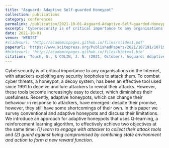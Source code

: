 ```yaml
---
title: "Asguard: Adaptive Self-guarded Honeypot"
collection: publications
category: conferences
permalink: /publication/2021-10-01-Asguard-Adaptive-Self-guarded-Honeypot
excerpt: 'Cybersecurity is of critical importance to any organisations on the Internet, with attackers exploiting any security loopholes to attack them.'
date: 2021-10-01
venue: 'WEBIST'
#slidesurl: 'http://academicpages.github.io/files/slides1.pdf'
paperurl: 'https://www.scitepress.org/PublishedPapers/2021/107191/107191.pdf'
#bibtexurl: 'http://academicpages.github.io/files/bibtex1.bib'
citation: 'Touch, S., & COLIN, J. N. (2021, October). Asguard: Adaptive Self-guarded Honeypot. In <i>17th International Conference on Web Information Systems and Technologies-Volume 1: DMMLACS</i>, (pp. 565-574). SciTePress.'
---
```

Cybersecurity is of critical importance to any organisations on the Internet, 
with attackers exploiting any security loopholes to attack them. 
To combat cyber threats, a honeypot, a decoy system, has been an effective tool 
used since 1991 to deceive and lure attackers to reveal their attacks. 
However, these tools become increasingly easy to detect, which diminishes their 
usefulness. Recently, adaptive honeypots, which can change their behaviour 
in response to attackers, have emerged: despite their promise, however, 
they still have some shortcomings of their own. In this paper we survey 
conventional and adaptive honeypots and discuss their limitations. 
We introduce an approach for adaptive honeypots that uses Q-learning, 
a reinforcement learning algorithm, to effectively achieve two objectives at 
the same time: <i>(1) learn to engage with attacker to collect their 
attack tools</i> and <i>(2) guard against being compromised by 
combining state environment and action to form a new reward function</i>.
